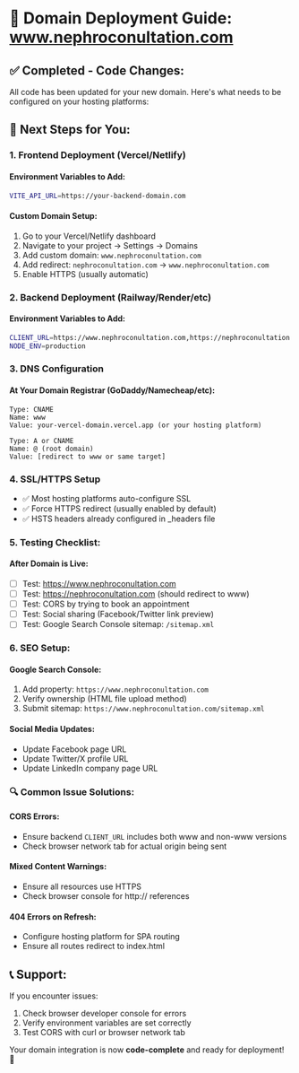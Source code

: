 # 🚀 Domain Deployment Guide: www.nephroconultation.com

## ✅ **Completed - Code Changes**:
All code has been updated for your new domain. Here's what needs to be configured on your hosting platforms:

## 🔧 **Next Steps for You**:

### **1. Frontend Deployment (Vercel/Netlify)**

#### **Environment Variables to Add**:
```bash
VITE_API_URL=https://your-backend-domain.com
```

#### **Custom Domain Setup**:
1. Go to your Vercel/Netlify dashboard
2. Navigate to your project → Settings → Domains
3. Add custom domain: `www.nephroconultation.com`
4. Add redirect: `nephroconultation.com` → `www.nephroconultation.com`
5. Enable HTTPS (usually automatic)

### **2. Backend Deployment (Railway/Render/etc)**

#### **Environment Variables to Add**:
```bash
CLIENT_URL=https://www.nephroconultation.com,https://nephroconultation.com
NODE_ENV=production
```

### **3. DNS Configuration**

#### **At Your Domain Registrar (GoDaddy/Namecheap/etc)**:
```dns
Type: CNAME
Name: www
Value: your-vercel-domain.vercel.app (or your hosting platform)

Type: A or CNAME  
Name: @ (root domain)
Value: [redirect to www or same target]
```

### **4. SSL/HTTPS Setup**
- ✅ Most hosting platforms auto-configure SSL
- ✅ Force HTTPS redirect (usually enabled by default)
- ✅ HSTS headers already configured in _headers file

### **5. Testing Checklist**:

#### **After Domain is Live**:
- [ ] Test: https://www.nephroconultation.com
- [ ] Test: https://nephroconultation.com (should redirect to www)
- [ ] Test: CORS by trying to book an appointment
- [ ] Test: Social sharing (Facebook/Twitter link preview)
- [ ] Test: Google Search Console sitemap: `/sitemap.xml`

### **6. SEO Setup**:

#### **Google Search Console**:
1. Add property: `https://www.nephroconultation.com`
2. Verify ownership (HTML file upload method)
3. Submit sitemap: `https://www.nephroconultation.com/sitemap.xml`

#### **Social Media Updates**:
- Update Facebook page URL
- Update Twitter/X profile URL  
- Update LinkedIn company page URL

### **🔍 Common Issue Solutions**:

#### **CORS Errors**:
- Ensure backend `CLIENT_URL` includes both www and non-www versions
- Check browser network tab for actual origin being sent

#### **Mixed Content Warnings**:
- Ensure all resources use HTTPS
- Check browser console for http:// references

#### **404 Errors on Refresh**:
- Configure hosting platform for SPA routing
- Ensure all routes redirect to index.html

## 📞 **Support**:
If you encounter issues:
1. Check browser developer console for errors
2. Verify environment variables are set correctly
3. Test CORS with curl or browser network tab

Your domain integration is now **code-complete** and ready for deployment! 🎉
